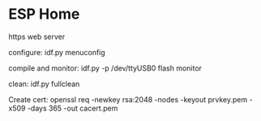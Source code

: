 # ESP Home

https web server 

configure:
idf.py menuconfig

compile and monitor:
idf.py -p /dev/ttyUSB0 flash monitor

clean:
idf.py fullclean


Create cert:
openssl req -newkey rsa:2048 -nodes -keyout prvkey.pem -x509 -days 365 -out cacert.pem   